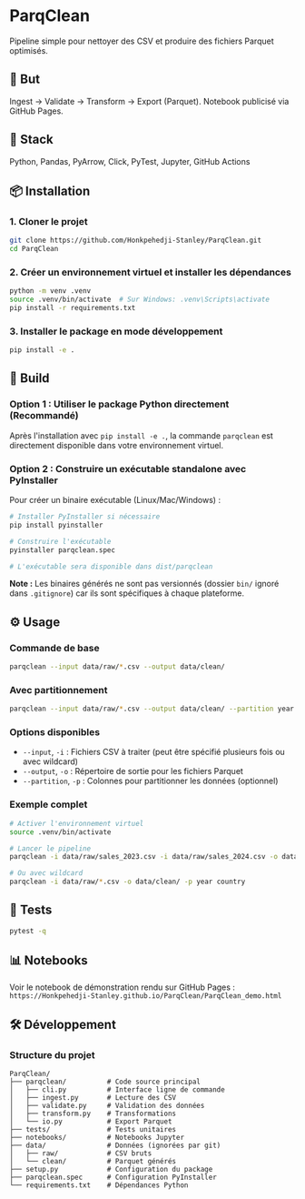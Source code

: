 # ParqClean

Pipeline simple pour nettoyer des CSV et produire des fichiers Parquet optimisés.

## 🚀 But
Ingest → Validate → Transform → Export (Parquet). Notebook publicisé via GitHub Pages.

## 🧱 Stack
Python, Pandas, PyArrow, Click, PyTest, Jupyter, GitHub Actions

## 📦 Installation

### 1. Cloner le projet
```bash
git clone https://github.com/Honkpehedji-Stanley/ParqClean.git
cd ParqClean
```

### 2. Créer un environnement virtuel et installer les dépendances
```bash
python -m venv .venv
source .venv/bin/activate  # Sur Windows: .venv\Scripts\activate
pip install -r requirements.txt
```

### 3. Installer le package en mode développement
```bash
pip install -e .
```

## 🔨 Build

### Option 1 : Utiliser le package Python directement (Recommandé)
Après l'installation avec `pip install -e .`, la commande `parqclean` est directement disponible dans votre environnement virtuel.

### Option 2 : Construire un exécutable standalone avec PyInstaller
Pour créer un binaire exécutable (Linux/Mac/Windows) :

```bash
# Installer PyInstaller si nécessaire
pip install pyinstaller

# Construire l'exécutable
pyinstaller parqclean.spec

# L'exécutable sera disponible dans dist/parqclean
```

**Note :** Les binaires générés ne sont pas versionnés (dossier `bin/` ignoré dans `.gitignore`) car ils sont spécifiques à chaque plateforme.

## ⚙️ Usage

### Commande de base
```bash
parqclean --input data/raw/*.csv --output data/clean/
```

### Avec partitionnement
```bash
parqclean --input data/raw/*.csv --output data/clean/ --partition year country
```

### Options disponibles
- `--input`, `-i` : Fichiers CSV à traiter (peut être spécifié plusieurs fois ou avec wildcard)
- `--output`, `-o` : Répertoire de sortie pour les fichiers Parquet
- `--partition`, `-p` : Colonnes pour partitionner les données (optionnel)

### Exemple complet
```bash
# Activer l'environnement virtuel
source .venv/bin/activate

# Lancer le pipeline
parqclean -i data/raw/sales_2023.csv -i data/raw/sales_2024.csv -o data/clean/ -p year -p country

# Ou avec wildcard
parqclean -i data/raw/*.csv -o data/clean/ -p year country
```

## 🧪 Tests
```bash
pytest -q
```

## 📊 Notebooks
Voir le notebook de démonstration rendu sur GitHub Pages :
`https://Honkpehedji-Stanley.github.io/ParqClean/ParqClean_demo.html`

## 🛠️ Développement

### Structure du projet
```
ParqClean/
├── parqclean/          # Code source principal
│   ├── cli.py          # Interface ligne de commande
│   ├── ingest.py       # Lecture des CSV
│   ├── validate.py     # Validation des données
│   ├── transform.py    # Transformations
│   └── io.py           # Export Parquet
├── tests/              # Tests unitaires
├── notebooks/          # Notebooks Jupyter
├── data/               # Données (ignorées par git)
│   ├── raw/            # CSV bruts
│   └── clean/          # Parquet générés
├── setup.py            # Configuration du package
├── parqclean.spec      # Configuration PyInstaller
└── requirements.txt    # Dépendances Python
```